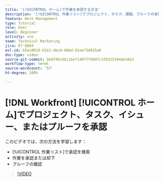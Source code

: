 ```yaml
---
title: '[!UICONTROL ホーム]で作業を承認する方法'
description: '[!UICONTROL 作業リスト]でプロジェクト、タスク、課題、プルーフの承認要求を検索し、 [!DNL  Workfront] で作業を承認または却下する方法について説明します。'
feature: Work Management
type: Tutorial
role: User
level: Beginner
activity: use
team: Technical Marketing
jira: KT-8804
exl-id: b5ec0919-01b1-4bc8-86bd-91ee73d925a6
doc-type: video
source-git-commit: bbdf99c6bc1be714077fd94fc3f8325394de36b3
workflow-type: tm+mt
source-wordcount: '57'
ht-degree: 100%

---
```


# [!DNL Workfront] [!UICONTROL ホーム]でプロジェクト、タスク、イシュー、またはプルーフを承認

このビデオでは、次の方法を学習します：

* [!UICONTROL 作業リスト]で承認を検索
* 作業を承認または却下
* プルーフの確認

>[!VIDEO](https://video.tv.adobe.com/v/335105/?quality=12&learn=on&enablevpops=1)

<!--
learn more URLs
-->
